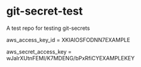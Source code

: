 # git-secret-test
A test repo for testing git-secrets 

aws_access_key_id = XKIAIOSFODNN7EXAMPLE

aws_secret_access_key = wJalrXUtnFEMI/K7MDENG/bPxRfiCYEXAMPLEKEY

